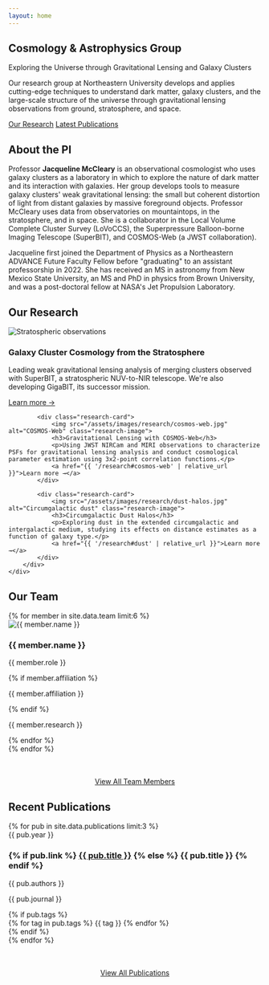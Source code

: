 ```yaml
---
layout: home
---
```


<section class="hero">
    <div class="container">
        <div class="hero-content">
            <h1>Cosmology & Astrophysics Group</h1>
            <p class="tagline">Exploring the Universe through Gravitational Lensing and Galaxy Clusters</p>
            <p class="hero-description">
                Our research group at Northeastern University develops and applies cutting-edge techniques to understand dark matter, galaxy clusters, and the large-scale structure of the universe through gravitational lensing observations from ground, stratosphere, and space.
            </p>
            <div class="cta-buttons">
                <a href="{{ '/research' | relative_url }}" class="btn btn-primary">Our Research</a>
                <a href="{{ '/publications' | relative_url }}" class="btn btn-secondary">Latest Publications</a>
            </div>
        </div>
    </div>
</section>

<!-- About the PI Section -->
<section class="section">
    <div class="container">
        <div class="about-pi">
            <h2>About the PI</h2>
            <div class="pi-content">
                <p>
                    Professor <strong>Jacqueline McCleary</strong> is an observational cosmologist who uses galaxy clusters as a laboratory in which to explore the nature of dark matter and its interaction with galaxies. Her group develops tools to measure galaxy clusters' weak gravitational lensing: the small but coherent distortion of light from distant galaxies by massive foreground objects. Professor McCleary uses data from observatories on mountaintops, in the stratosphere, and in space. She is a collaborator in the Local Volume Complete Cluster Survey (LoVoCCS), the Superpressure Balloon-borne Imaging Telescope (SuperBIT), and COSMOS-Web (a JWST collaboration).
                </p>
                <p>
                    Jacqueline first joined the Department of Physics as a Northeastern ADVANCE Future Faculty Fellow before "graduating" to an assistant professorship in 2022. She has received an MS in astronomy from New Mexico State University, an MS and PhD in physics from Brown University, and was a post-doctoral fellow at NASA's Jet Propulsion Laboratory.
                </p>
            </div>
        </div>
    </div>
</section>

<!-- Research Preview -->
<section class="section section-alt">
    <div class="container">
        <div class="section-header">
            <h2>Our Research</h2>
            <div class="section-line"></div>
        </div>
        <div class="research-grid">
            <div class="research-card">
                <img src="/assets/images/research/stratosphere.jpg" alt="Stratospheric observations" class="research-image">
                <h3>Galaxy Cluster Cosmology from the Stratosphere</h3>
                <p>Leading weak gravitational lensing analysis of merging clusters observed with SuperBIT, a stratospheric NUV-to-NIR telescope. We're also developing GigaBIT, its successor mission.</p>
                <a href="{{ '/research#stratosphere' | relative_url }}">Learn more →</a>
            </div>
            
            <div class="research-card">
                <img src="/assets/images/research/cosmos-web.jpg" alt="COSMOS-Web" class="research-image">
                <h3>Gravitational Lensing with COSMOS-Web</h3>
                <p>Using JWST NIRCam and MIRI observations to characterize PSFs for gravitational lensing analysis and conduct cosmological parameter estimation using 3x2-point correlation functions.</p>
                <a href="{{ '/research#cosmos-web' | relative_url }}">Learn more →</a>
            </div>
            
            <div class="research-card">
                <img src="/assets/images/research/dust-halos.jpg" alt="Circumgalactic dust" class="research-image">
                <h3>Circumgalactic Dust Halos</h3>
                <p>Exploring dust in the extended circumgalactic and intergalactic medium, studying its effects on distance estimates as a function of galaxy type.</p>
                <a href="{{ '/research#dust' | relative_url }}">Learn more →</a>
            </div>
        </div>
    </div>
</section>

<!-- Team Preview -->
<section class="section">
    <div class="container">
        <div class="section-header">
            <h2>Our Team</h2>
            <div class="section-line"></div>
        </div>
            <div class="team-grid">
                {% for member in site.data.team limit:6 %}
                <div class="team-card">
                    <div class="team-image-wrapper">
                        <img src="{{ member.image | relative_url }}" alt="{{ member.name }}" class="team-image">
                    </div>
                    <h3 class="team-name">{{ member.name }}</h3>
                    <p class="team-role">{{ member.role }}</p>
                    {% if member.affiliation %}
                    <p class="team-affiliation">{{ member.affiliation }}</p>
                    {% endif %}
                    <p class="team-research">{{ member.research }}</p>
                </div>
                {% endfor %}
            </div>
            {% endfor %}
        </div>
        <div style="text-align: center; margin-top: 3rem;">
            <a href="{{ '/team' | relative_url }}" class="btn btn-primary">View All Team Members</a>
        </div>
    </div>
</section>

<!-- Recent Publications -->
<section class="section section-alt">
    <div class="container">
        <div class="section-header">
            <h2>Recent Publications</h2>
            <div class="section-line"></div>
        </div>
        <div class="publications-list">
            {% for pub in site.data.publications limit:3 %}
            <div class="publication-item">
                <div class="publication-year">{{ pub.year }}</div>
                <h3 class="publication-title">
                    {% if pub.link %}
                    <a href="{{ pub.link }}" target="_blank">{{ pub.title }}</a>
                    {% else %}
                    {{ pub.title }}
                    {% endif %}
                </h3>
                <p class="publication-authors">{{ pub.authors }}</p>
                <p class="publication-journal">{{ pub.journal }}</p>
                {% if pub.tags %}
                <div class="publication-tags">
                    {% for tag in pub.tags %}
                    <span class="tag">{{ tag }}</span>
                    {% endfor %}
                </div>
                {% endif %}
            </div>
            {% endfor %}
        </div>
        <div style="text-align: center; margin-top: 3rem;">
            <a href="{{ '/publications' | relative_url }}" class="btn btn-primary">View All Publications</a>
        </div>
    </div>
</section>